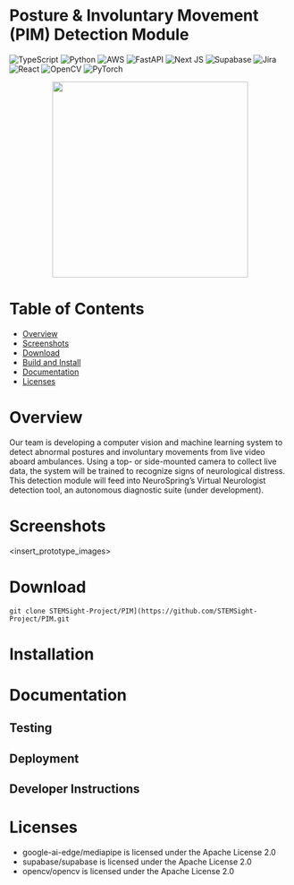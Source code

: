 # Posture & Involuntary Movement (PIM) Detection Module
![TypeScript](https://img.shields.io/badge/typescript-%23007ACC.svg?style=for-the-badge&logo=typescript&logoColor=white) ![Python](https://img.shields.io/badge/python-3670A0?style=for-the-badge&logo=python&logoColor=ffdd54) ![AWS](https://img.shields.io/badge/AWS-%23FF9900.svg?style=for-the-badge&logo=amazon-aws&logoColor=white) ![FastAPI](https://img.shields.io/badge/FastAPI-005571?style=for-the-badge&logo=fastapi) ![Next JS](https://img.shields.io/badge/Next-black?style=for-the-badge&logo=next.js&logoColor=white) ![Supabase](https://img.shields.io/badge/Supabase-3ECF8E?style=for-the-badge&logo=supabase&logoColor=white) ![Jira](https://img.shields.io/badge/jira-%230A0FFF.svg?style=for-the-badge&logo=jira&logoColor=white) ![React](https://img.shields.io/badge/react-%2320232a.svg?style=for-the-badge&logo=react&logoColor=%2361DAFB) ![OpenCV](https://img.shields.io/badge/opencv-%23white.svg?style=for-the-badge&logo=opencv&logoColor=white) ![PyTorch](https://img.shields.io/badge/PyTorch-%23EE4C2C.svg?style=for-the-badge&logo=PyTorch&logoColor=white)

<div align="center">
  <img src="https://github.com/user-attachments/assets/f02eda1f-1769-4865-ad06-d2790e286197" width="350" height="350">
</div>

# Table of Contents
- [Overview](#overview)
- [Screenshots](#screenshots)
- [Download](#download)
- [Build and Install](#installation)
- [Documentation](#documentation)
- [Licenses](#licenses)

# Overview
Our team is developing a computer vision and machine learning system to detect abnormal postures and involuntary movements from live video aboard ambulances. Using a top- or side-mounted camera to collect live data, the system will be trained to recognize signs of neurological distress. This detection module will feed into NeuroSpring’s Virtual Neurologist detection tool, an autonomous diagnostic suite (under development).

# Screenshots

<insert_prototype_images>

# Download

```
git clone STEMSight-Project/PIM](https://github.com/STEMSight-Project/PIM.git
```

# Installation


# Documentation

## Testing
## Deployment
## Developer Instructions

# Licenses

- google-ai-edge/mediapipe is licensed under the
Apache License 2.0
- supabase/supabase is licensed under the
Apache License 2.0
- opencv/opencv is licensed under the
Apache License 2.0

